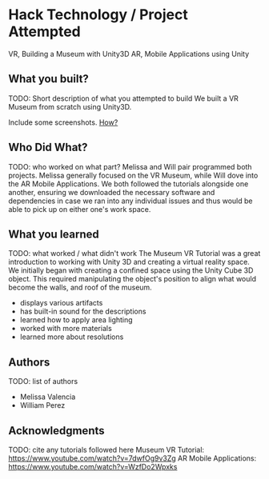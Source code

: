 # Hack Technology / Project Attempted
VR, Building a Museum with Unity3D
AR, Mobile Applications using Unity

## What you built?

TODO: Short description of what you attempted to build
We built a VR Museum from scratch using Unity3D.  

Include some screenshots.
[How?](https://help.github.com/articles/about-readmes/#relative-links-and-image-paths-in-readme-files)

## Who Did What?

TODO: who worked on what part?
Melissa and Will pair programmed both projects. Melissa generally focused on the VR Museum, while Will dove into the AR Mobile Applications. We both followed the tutorials alongside one another, ensuring we downloaded the necessary software and dependencies in case we ran into any individual issues and thus would be able to pick up on either one's work space.

## What you learned

TODO: what worked / what didn't work
The Museum VR Tutorial was a great introduction to working with Unity 3D and creating a virtual reality space. We initially began with creating a confined space using the Unity Cube 3D object. This required manipulating the object's position to align what would become the walls, and roof of the museum. 

- displays various artifacts
- has built-in sound for the descriptions
- learned how to apply area lighting
- worked with more materials
- learned more about resolutions

## Authors

TODO: list of authors
- Melissa Valencia
- William Perez

## Acknowledgments

TODO: cite any tutorials followed here
Museum VR Tutorial: https://www.youtube.com/watch?v=7dwfOg9v3Zg
AR Mobile Applications: https://www.youtube.com/watch?v=WzfDo2Wpxks
